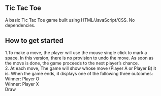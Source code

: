 ## Tic Tac Toe

<p>A basic Tic Tac Toe game built using HTML/JavaScript/CSS. No dependencies.</p>

## How to get started

<div>1.To make a move, the player will use the mouse single click to mark a space. In this version, there is no provision to undo the move. As soon as the move is done, the game proceeds to the next player’s chance.</div>
<div>2. At each move, The game will show whose move (Player A or Player B) it is. When the game ends, it displays one of the following three outcomes:</div>


<div>Winner: Player O</div>
<div>Winner: Player X</div>
<div>Draw</div>